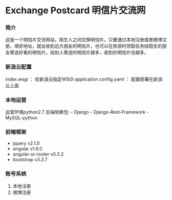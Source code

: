 Exchange Postcard
明信片交流网
====
### 简介  

这是一个明信片交流网站，陌生人之间交换明信片。只要通过本地注册或者微博注册，填好地址，就会收到远方朋友的明信片，也可以在旅游时领取任务给陌生的朋友寄送好看的明信片。给别人寄送的明信片越多，收到的明信片也越多。

### 新浪云配置
index.wsgi ： 给新浪云指定WSGI application
config.yaml ： 配置部署在新浪云上面

### 本地运营
运营环境python2.7
后端依赖包:
    - Django
    - Django-Rest-Framework
    - MySQL-python

### 前端框架
 - jquery  v2.1.0   
 - angular  v1.6.0   
 - angular-ui-router  v0.3.2   
 - bootstrap  v3.3.7

### 账号系统
1. 本地注册
2. 微博注册






